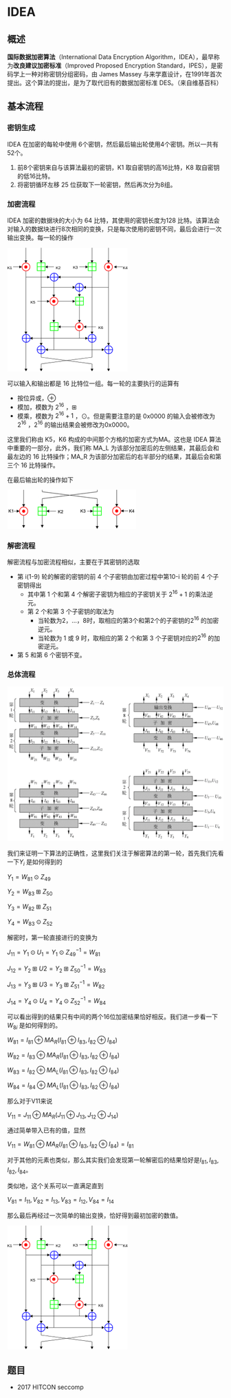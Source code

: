 # IDEA

## 概述

**国际数据加密算法**（International Data Encryption Algorithm，IDEA），最早称为**改良建议加密标准**（Improved Proposed Encryption Standard，IPES），是密码学上一种对称密钥分组密码，由 James Massey 与来学嘉设计，在1991年首次提出。这个算法的提出，是为了取代旧有的数据加密标准 DES。（来自维基百科）

## 基本流程

### 密钥生成

IDEA 在加密的每轮中使用 6个密钥，然后最后输出轮使用4个密钥。所以一共有52个。

1. 前8个密钥来自与该算法最初的密钥，K1 取自密钥的高16比特，K8 取自密钥的低16比特。
2. 将密钥循环左移 25 位获取下一轮密钥，然后再次分为8组。

### 加密流程

IDEA 加密的数据块的大小为 64 比特，其使用的密钥长度为128 比特。该算法会对输入的数据块进行8次相同的变换，只是每次使用的密钥不同，最后会进行一次输出变换。每一轮的操作

![](figure/IDEA_Round.png)

可以输入和输出都是 16 比特位一组。每一轮的主要执行的运算有

- 按位异或，⊕
- 模加，模数为 $2^{16}$ ，⊞
- 模乘，模数为 $2^{16}+1$ ，⊙。但是需要注意的是 0x0000 的输入会被修改为 $2^{16}$ ，$2^{16}$ 的输出结果会被修改为0x0000。

这里我们称由 K5，K6 构成的中间那个方格的加密方式为MA。这也是 IDEA 算法中重要的一部分，此外，我们称 MA_L 为该部分加密后的左侧结果，其最后会和最左边的 16 比特操作；MA_R 为该部分加密后的右半部分的结果，其最后会和第三个 16 比特操作。

在最后输出轮的操作如下

![](figure/IDEA_Output_Trans.png)

### 解密流程

解密流程与加密流程相似，主要在于其密钥的选取

- 第 i(1-9) 轮的解密的密钥的前 4 个子密钥由加密过程中第10-i 轮的前 4 个子密钥得出
  - 其中第 1 个和第 4 个解密子密钥为相应的子密钥关于 $2^{16}+1$ 的乘法逆元。
  - 第 2 个和第 3 个子密钥的取法为
    - 当轮数为2，...，8时，取相应的第3个和第2个的子密钥的$2^{16}$ 的加密逆元。
    - 当轮数为 1 或 9 时，取相应的第 2 个和第 3 个子密钥对应的$2^{16}$ 的加密逆元。
- 第 5 和第 6 个密钥不变。

### 总体流程

![](figure/IDEA_All.png)

我们来证明一下算法的正确性，这里我们关注于解密算法的第一轮，首先我们先看一下$Y_i$ 是如何得到的

$Y_1 = W_{81} \odot Z_{49}$

$Y_2=W_{83}\boxplus Z_{50}$

$Y_3=W_{82}\boxplus Z_{51}$

$Y_4=W_{83}\odot Z_{52}$

解密时，第一轮直接进行的变换为

$J_{11}=Y_1 \odot U_1=Y_1 \odot Z_{49}^{-1}=W_{81}$

$J_{12}=Y_2 \boxplus U2=Y_2\boxplus Z_{50}^{-1}=W_{83}$

$J_{13}=Y_3 \boxplus U3=Y_3\boxplus Z_{51}^{-1}=W_{82}$

$J_{14}=Y_4 \odot U_4=Y_4 \odot Z_{52}^{-1}=W_{84}$

可以看出得到的结果只有中间的两个16位加密结果恰好相反。我们进一步看一下$W_{8i}$ 是如何得到的。

$W_{81}=I_{81} \oplus MA_R(I_{81}\oplus I_{83},I_{82}\oplus I_{84})$

$W_{82}=I_{83} \oplus MA_R(I_{81}\oplus I_{83},I_{82}\oplus I_{84})$

$W_{83}=I_{82} \oplus MA_L(I_{81}\oplus I_{83},I_{82}\oplus I_{84})$

$W_{84}=I_{84} \oplus MA_L(I_{81}\oplus I_{83},I_{82}\oplus I_{84})$

那么对于V11来说

$V_{11}=J_{11} \oplus MA_R(J_{11}\oplus J_{13},J_{12}\oplus J_{14})$

通过简单带入已有的值，显然

$V_{11}=W_{81} \oplus MA_R(I_{81}\oplus I_{83},I_{82} \oplus I_{84})=I_{81}$

对于其他的元素也类似，那么其实我们会发现第一轮解密后的结果恰好是$I_{81},I_{83},I_{82},I_{84}$。

类似地，这个关系可以一直满足直到

$V_{81}=I_{11},V_{82}=I_{13},V_{83}=I_{12},V_{84}=I_{14}$

那么最后再经过一次简单的输出变换，恰好得到最初加密的数值。

![](figure/IDEA_Round.png)



## 题目

- 2017 HITCON seccomp
